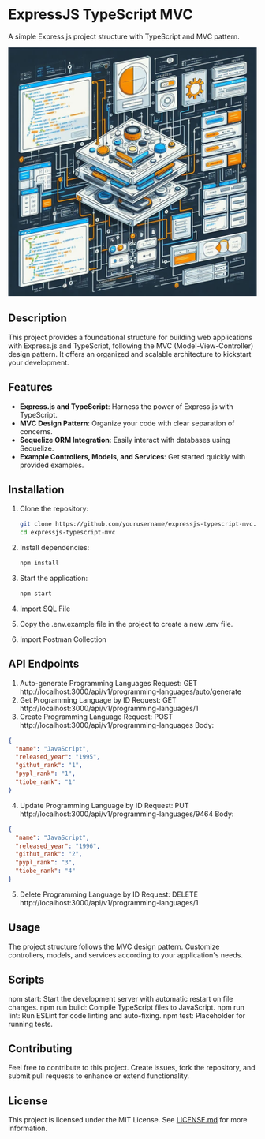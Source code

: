 # ExpressJS TypeScript MVC

A simple Express.js project structure with TypeScript and MVC pattern.

![ExpressJS TypeScript MVC](banner.jpeg)

## Description

This project provides a foundational structure for building web applications with Express.js and TypeScript, following the MVC (Model-View-Controller) design pattern. It offers an organized and scalable architecture to kickstart your development.

## Features

- **Express.js and TypeScript**: Harness the power of Express.js with TypeScript.
- **MVC Design Pattern**: Organize your code with clear separation of concerns.
- **Sequelize ORM Integration**: Easily interact with databases using Sequelize.
- **Example Controllers, Models, and Services**: Get started quickly with provided examples.

## Installation

1. Clone the repository:

   ```bash
   git clone https://github.com/yourusername/expressjs-typescript-mvc.git
   cd expressjs-typescript-mvc
   ```

2. Install dependencies:

   ```bash
   npm install
   ```

3. Start the application:

   ```bash
   npm start
   ```
4. Import SQL File
5. Copy the .env.example file in the project to create a new .env file.
6. Import Postman Collection


## API Endpoints
1. Auto-generate Programming Languages
Request: GET http://localhost:3000/api/v1/programming-languages/auto/generate
2. Get Programming Language by ID
Request: GET http://localhost:3000/api/v1/programming-languages/1
3. Create Programming Language
Request: POST http://localhost:3000/api/v1/programming-languages
Body:
```json
{
  "name": "JavaScript",
  "released_year": "1995",
  "githut_rank": "1",
  "pypl_rank": "1",
  "tiobe_rank": "1"
}
```
4. Update Programming Language by ID
Request: PUT http://localhost:3000/api/v1/programming-languages/9464
Body:
```json
{
  "name": "JavaScript",
  "released_year": "1996",
  "githut_rank": "2",
  "pypl_rank": "3",
  "tiobe_rank": "4"
}
```
5. Delete Programming Language by ID
Request: DELETE http://localhost:3000/api/v1/programming-languages/1
   

## Usage
The project structure follows the MVC design pattern. Customize controllers, models, and services according to your application's needs.

## Scripts
npm start: Start the development server with automatic restart on file changes.
npm run build: Compile TypeScript files to JavaScript.
npm run lint: Run ESLint for code linting and auto-fixing.
npm test: Placeholder for running tests.

## Contributing
Feel free to contribute to this project. Create issues, fork the repository, and submit pull requests to enhance or extend functionality.

## License
This project is licensed under the MIT License. See [LICENSE.md](LICENSE.md) for more information.

